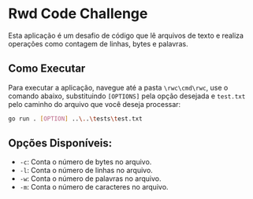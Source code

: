 # Rwd Code Challenge

Esta aplicação é um desafio de código que lê arquivos de texto e realiza operações como contagem de linhas, bytes e palavras.

## Como Executar

Para executar a aplicação, navegue até a pasta `\rwc\cmd\rwc`, use o comando abaixo, substituindo `[OPTIONS]` pela opção desejada e `test.txt` pelo caminho do arquivo que você deseja processar:

```sh
go run . [OPTION] ..\..\tests\test.txt
```

## Opções Disponíveis:
- `-c`: Conta o número de bytes no arquivo.
- `-l`: Conta o número de linhas no arquivo.
- `-w`: Conta o número de palavras no arquivo.
- `-m`: Conta o número de caracteres no arquivo.
